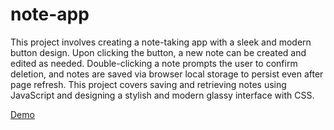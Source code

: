 # note-app
This project involves creating a note-taking app with a sleek and modern button design.
Upon clicking the button, a new note can be created and edited as needed.
Double-clicking a note prompts the user to confirm deletion, and notes are saved via browser local storage to persist even after page refresh.
This project covers saving and retrieving notes using JavaScript and designing a stylish and modern glassy interface with CSS.

[Demo](https://praveshnexus.github.io/note-app/)
